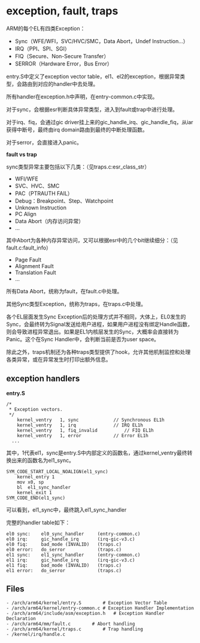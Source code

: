 # exception, fault, traps

ARM的每个EL有四类Exception：

- Sync（WFE/WFI，SVC/HVC/SMC，Data Abort，Undef Instruction...）
- IRQ（PPI、SPI、SGI）
- FIQ（Secure、Non-Secure Transfer）
- SERROR（Hardware Error，Bus Error）

entry.S中定义了exception vector table，el1、el2的exception，根据异常类型，会路由到对应的handler中去处理。

所有handler在exception.h中声明，在entry-common.c中实现。

对于sync，会根据esr判断具体异常类型，进入到fault或trap中进行处理。

对于irq、fiq，会通过gic driver挂上来的gic_handle_irq、gic_handle_fiq，从iar获得中断号，最终由irq domain路由到最终的中断处理函数。

对于serror，会直接进入panic。

**fault vs trap**

sync类型异常主要包括以下几类：（见traps.c:esr_class_str）

- WFI/WFE
- SVC、HVC、SMC
- PAC（PTRAUTH FAIL）
- Debug：Breakpoint、Step、Watchpoint
- Unknown Instruction
- PC Align
- Data Abort（内存访问异常）
- ...

其中Abort为各种内存异常访问，又可以根据esr中的几个bit继续细分：（见fault.c:fault_info）

- Page Fault
- Alignment Fault
- Translation Fault
- ...

所有Data Abort，统称为fault，在fault.c中处理。

其他Sync类型Exception，统称为traps，在traps.c中处理。

各个EL层面发生Sync Exception后的处理方式并不相同，大体上，EL0发生的Sync，会最终转为Signal发送给用户进程，如果用户进程没有绑定Handle函数，则会导致进程异常退出。如果是EL1内核层发生的Sync，大概率会直接转为Panic。这个在Sync Handler中，会判断当前是否为user space。

除此之外，traps机制还为各种traps类型提供了hook，允许其他机制监控和处理各类异常，或在异常发生时打印出额外信息。

## exception handlers

**entry.S**

```
/*
 * Exception vectors.
 */
	kernel_ventry	1, sync				// Synchronous EL1h
	kernel_ventry	1, irq				// IRQ EL1h
	kernel_ventry	1, fiq_invalid			// FIQ EL1h
	kernel_ventry	1, error			// Error EL1h
  ...
```

其中，1代表el1，sync是entry.S中内部定义的函数名，通过kernel_ventry最终转换出来的函数名为el1_sync。

```
SYM_CODE_START_LOCAL_NOALIGN(el1_sync)
	kernel_entry 1
	mov	x0, sp
	bl	el1_sync_handler
	kernel_exit 1
SYM_CODE_END(el1_sync)
```

可以看到，el1_sync中，最终跳入el1_sync_handler

完整的handler table如下：

```
el0 sync:    el0_sync_handler     (entry-common.c)
el0 irq:     gic_handle_irq       (irq-gic-v3.c)
el0 fiq:     bad_mode (INVALID)   (traps.c)
el0 error:   do_serror            (traps.c)
el1 sync:    el1_sync_handler     (entry-common.c)
el1 irq:     gic_handle_irq       (irq-gic-v3.c)
el1 fiq:     bad_mode (INVALID)   (traps.c)
el1 error:   do_serror            (traps.c)
```

## Files

```
- /arch/arm64/kernel/entry.S		# Exception Vector Table
- /arch/arm64/kernel/entry-common.c	# Exception Handler Implementation
- /arch/arm64/include/asm/exception.h	# Exception Handler Declaration
- /arch/arm64/mm/fault.c		# Abort handling
- /arch/arm64/kernel/traps.c		# Trap handling
- /kernel/irq/handle.c			
```
